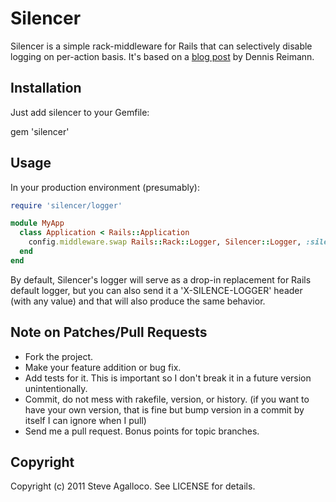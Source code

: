 Silencer
========

Silencer is a simple rack-middleware for Rails that can selectively disable logging on per-action basis.  It's based on a [blog post](http://dennisreimann.de/blog/silencing-the-rails-log-on-a-per-action-basis/) by Dennis Reimann.

Installation
------------

Just add silencer to your Gemfile:

gem 'silencer'

Usage
-----

In your production environment (presumably):

```ruby
require 'silencer/logger'

module MyApp
  class Application < Rails::Application
    config.middleware.swap Rails::Rack::Logger, Silencer::Logger, :silence => ["/noisy/action.json"]
  end
end
```

By default, Silencer's logger will serve as a drop-in replacement for Rails default logger, but you can also send it a 'X-SILENCE-LOGGER' header (with any value) and that will also produce the same behavior.

Note on Patches/Pull Requests
-----------------------------

* Fork the project.
* Make your feature addition or bug fix.
* Add tests for it. This is important so I don't break it in a
  future version unintentionally.
* Commit, do not mess with rakefile, version, or history.
  (if you want to have your own version, that is fine but bump version in a commit by itself I can ignore when I pull)
* Send me a pull request. Bonus points for topic branches.

Copyright
---------

Copyright (c) 2011 Steve Agalloco. See LICENSE for details.